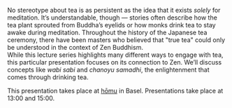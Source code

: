 No stereotype about tea is as persistent as the idea that it exists *solely* for meditation. It’s understandable, though — stories often describe how the tea plant sprouted from Buddha’s eyelids or how monks drink tea to stay awake during meditation. Throughout the history of the Japanese tea ceremony, there have been masters who believed that "true tea" could only be understood in the context of Zen Buddhism.<br />While this lecture series highlights many different ways to engage with tea, this particular presentation focuses on its connection to Zen. We’ll discuss concepts like *wabi sabi* and *chanoyu samadhi*, the enlightenment that comes through drinking tea.

This presentation takes place at [hōmu](https://homu.ch/) in Basel. Presentations take place at 13:00 and 15:00.
